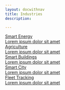 ```yaml
---
layout: docwithnav
title: Industries
description: 

---
```


<div class="cards">
    <a href="/industries/smart-energy/" class="accent card">
        <div class="card-title">
            <span class="title-text">Smart Energy</span>
        </div>
        <div class="card-img smart-energy-bg"></div>
        <div class="card-description">
            Lorem ipsum dolor sit amet
        </div>
    </a>
    <a href="/industries/agriculture/" class="accent card">
        <div class="card-title">
            <span class="title-text">Agriculture</span>
        </div>
        <div class="card-img agriculture-bg"></div>
        <div class="card-description">  
            Lorem ipsum dolor sit amet
        </div>        
    </a>
    <a href="/industries/smart-buildings/" class="accent card">            
        <div class="card-title">
            <span class="title-text">Smart Buildings</span>
        </div>
        <div class="card-img smart-building-bg"></div>
        <div class="card-description">
            Lorem ipsum dolor sit amet
        </div>        
    </a>
    <a href="/industries/smart-city/" class="accent card">            
        <div class="card-title">
            <span class="title-text">Smart City</span>
        </div>
        <div class="card-img smart-city-bg"></div>
        <div class="card-description">
            Lorem ipsum dolor sit amet
        </div>        
    </a>
    <a href="/industries/fleet-tracking/" class="accent card">            
        <div class="card-title">
            <span class="title-text">Fleet Tracking</span>
        </div>
        <div class="card-img fleet-tracking-bg"></div>
        <div class="card-description">
            Lorem ipsum dolor sit amet
        </div>        
    </a>
</div>

